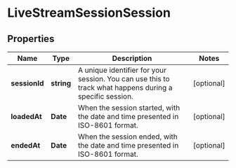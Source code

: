 
# LiveStreamSessionSession

## Properties

Name | Type | Description | Notes
------------ | ------------- | ------------- | -------------
**sessionId** | **string** | A unique identifier for your session. You can use this to track what happens during a specific session. |  [optional]
**loadedAt** | **Date** | When the session started, with the date and time presented in ISO-8601 format. |  [optional]
**endedAt** | **Date** | When the session ended, with the date and time presented in ISO-8601 format. |  [optional]



